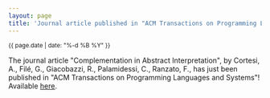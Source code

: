 ```yaml
---
layout: page
title: 'Journal article published in "ACM Transactions on Programming Languages and Systems"'
---
```


<small>{{ page.date | date: "%-d %B %Y" }}</small>

The journal article "Complementation in Abstract Interpretation", by Cortesi, A., Filé, G., Giacobazzi, R., Palamidessi, C., Ranzato, F., has just been published in "ACM Transactions on Programming Languages and Systems"! Available [here](https://doi.org/10.1145/239912.239914).
